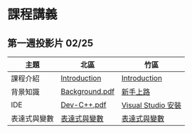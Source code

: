 # 課程講義

## 第一週投影片 02/25
| 主題       | 北區 | 竹區 |
| ---------- | --- | --- |
| 課程介紹    | [Introduction][taipei-introduction] | [Introduction][hsinchu-introduction] |
| 背景知識    | [Background.pdf][taipei-background] | [新手上路][hsinchu-background] |
| IDE        | [Dev-C++.pdf][] | [Visual Studio 安裝][] |
| 表達式與變數 | [表達式與變數][taipei-expr] | [表達式與變數][hsinchu-expr] |

[taipei-introduction]: http://slides.com/austinlaurice/deck-6/#/
[hsinchu-introduction]: https://drive.google.com/file/d/0B_ADFngz4E2MMFMwVGJqeDY0SEU/view?usp=sharing
[taipei-background]: https://drive.google.com/open?id=0B13ab_fQ7QbjTVpROVFmVnEtV0E
[hsinchu-background]: https://hackmd.io/p/BktsaioFg#/
[Dev-C++.pdf]: https://drive.google.com/open?id=0B13ab_fQ7QbjbHd4alFORmJvenc
[Visual Studio 安裝]: https://hackmd.io/p/Sk7HcQstx#/
[taipei-expr]: https://drive.google.com/open?id=0B153He1E1uxMTWwtVlVKUXNkVDA
[hsinchu-expr]: https://drive.google.com/open?id=0Bzxow2VOUeFGZ3JTZ0NTbWg0Q3c

<!-- ## 第二週投影片 03/04 -->
